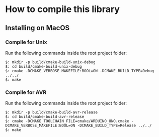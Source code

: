 # How to compile this library

## Installing on MacOS

### Compile for Unix

Run the following commands inside the root project folder:

    $: mkdir -p build/cmake-build-unix-debug
    $: cd build/cmake-build-unix-debug
    $: cmake -DCMAKE_VERBOSE_MAKEFILE:BOOL=ON -DCMAKE_BUILD_TYPE=Debug ../../
    $: make


### Compile for AVR

Run the following commands inside the root project folder:

    $: mkdir -p build/cmake-build-avr-release
    $: cd build/cmake-build-avr-release
    $: cmake -DCMAKE_TOOLCHAIN_FILE=cmake/ARDUINO_UNO.cmake -DCMAKE_VERBOSE_MAKEFILE:BOOL=ON -DCMAKE_BUILD_TYPE=Release ../../
    $: make
